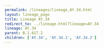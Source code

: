 ```yaml
---
permalink: /lineages/lineage_AY.34.html
layout: lineage_page
title: Lineage AY.34
redirect_to: ../lineage.html?lineage=AY.34
lineage: AY.34
parent: B.1.617.2
children: ['AY.34', 'AY.34.1', 'AY.34.2']
---
```

